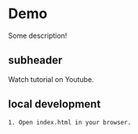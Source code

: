 # Demo

Some description!

## subheader

Watch tutorial on Youtube. 

## local development

    1. Open index.html in your browser.

 